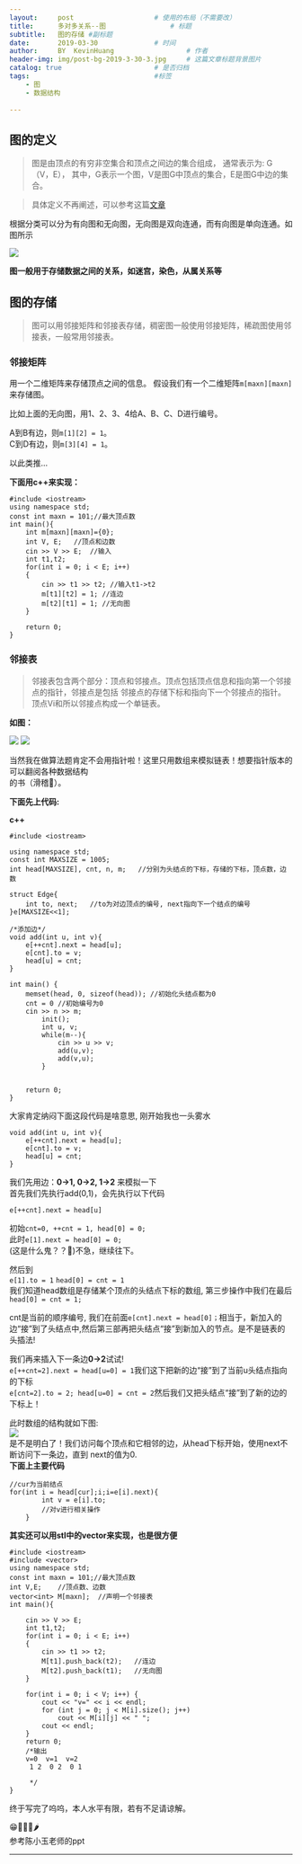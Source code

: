 ```yaml
---
layout:     post   				    # 使用的布局（不需要改）
title:      多对多关系--图 				# 标题 
subtitle:   图的存储 #副标题
date:       2019-03-30 				# 时间
author:     BY 	KevinHuang					# 作者
header-img: img/post-bg-2019-3-30-3.jpg 	# 这篇文章标题背景图片
catalog: true 						# 是否归档
tags:								#标签
    - 图
    - 数据结构
    
---
```


## 图的定义

>图是由顶点的有穷非空集合和顶点之间边的集合组成， 通常表示为: G（V，E）， 其中，G表示一个图，V是图G中顶点的集合，E是图G中边的集合。


>具体定义不再阐述，可以参考这篇[文章](https://blog.csdn.net/daijin888888/article/details/73177325)

根据分类可以分为有向图和无向图，无向图是双向连通，而有向图是单向连通。如图所示

![](https://ws1.sinaimg.cn/large/006tKfTcgy1g1ktct740kj30fj05w0sq.jpg) 

**图一般用于存储数据之间的关系，如迷宫，染色，从属关系等**

## 图的存储
>图可以用邻接矩阵和邻接表存储，稠密图一般使用邻接矩阵，稀疏图使用邻接表，一般常用邻接表。

### 邻接矩阵
用一个二维矩阵来存储顶点之间的信息。
假设我们有一个二维矩阵```m[maxn][maxn]```  来存储图。

比如上面的无向图，用1、2、3、4给A、B、C、D进行编号。 

A到B有边，则```m[1][2] = 1```。  
C到D有边，则```m[3][4] = 1```。  

以此类推...

**下面用c++来实现：**

```
#include <iostream>
using namespace std;
const int maxn = 101;//最大顶点数
int main(){
    int m[maxn][maxn]={0};
    int V, E;   //顶点和边数
    cin >> V >> E;  //输入
    int t1,t2;
    for(int i = 0; i < E; i++)
    {
        cin >> t1 >> t2; //输入t1->t2
        m[t1][t2] = 1; //连边
        m[t2][t1] = 1; //无向图
    }

    return 0;
}
```

### 邻接表
>邻接表包含两个部分：顶点和邻接点。顶点包括顶点信息和指向第一个邻接点的指针，邻接点是包括
>邻接点的存储下标和指向下一个邻接点的指针。顶点Vi和所以邻接点构成一个单链表。

**如图：** 

![](https://ws4.sinaimg.cn/large/006tKfTcgy1g1kuabk2xij305b03iwec.jpg)
![](https://ws1.sinaimg.cn/large/006tKfTcgy1g1kubeeu5jj30gl079dg7.jpg)


当然我在做算法题肯定不会用指针啦！这里只用数组来模拟链表！想要指针版本的可以翻阅各种数据结构  
的书（滑稽😬）。

**下面先上代码:**

**c++**

```
#include <iostream>

using namespace std;
const int MAXSIZE = 1005;
int head[MAXSIZE], cnt, n, m;	//分别为头结点的下标，存储的下标，顶点数，边数

struct Edge{
    int to, next;	//to为对边顶点的编号, next指向下一个结点的编号
}e[MAXSIZE<<1];

/*添加边*/
void add(int u, int v){
    e[++cnt].next = head[u]; 
    e[cnt].to = v;
    head[u] = cnt;
}

int main() {
	memset(head, 0, sizeof(head)); //初始化头结点都为0
	cnt = 0 //初始编号为0
    cin >> n >> m;
        init();
        int u, v;
        while(m--){
            cin >> u >> v;
            add(u,v);
            add(v,u);
        }
        

    return 0;
}  
```  

大家肯定纳闷下面这段代码是啥意思, 刚开始我也一头雾水

```
void add(int u, int v){
    e[++cnt].next = head[u]; 
    e[cnt].to = v;
    head[u] = cnt;
}
```
我们先用边：**0->1, 0->2, 1->2** 来模拟一下  
首先我们先执行add(0,1)，会先执行以下代码

	e[++cnt].next = head[u]
	
初始```cnt=0, ++cnt = 1, head[0] = 0; ```  
此时```e[1].next = head[0] = 0;```  
(这是什么鬼？？👻)不急，继续往下。  

然后到  
```e[1].to = 1```   ```head[0] = cnt = 1```  
我们知道head数组是存储某个顶点的头结点下标的数组, 第三步操作中我们在最后```head[0] = cnt = 1;```  

cnt是当前的顺序编号, 我们在前面```e[cnt].next = head[0]；```相当于，新加入的边“接”到了头结点中,然后第三部再把头结点“接”到新加入的节点。是不是链表的头插法!  

我们再来插入下一条边**0->2**试试!  
```e[++cnt=2].next = head[u=0] = 1```我们这下把新的边“接”到了当前u头结点指向的下标  
```e[cnt=2].to = 2; head[u=0] = cnt = 2```然后我们又把头结点“接”到了新的边的下标上！ 

此时数组的结构就如下图:  
![](https://ws3.sinaimg.cn/large/006tKfTcgy1g1kvc91ovcj30dc07it8s.jpg)  
是不是明白了！我们访问每个顶点和它相邻的边，从head下标开始，使用next不断访问下一条边，直到
next的值为0.  
**下面上主要代码**

```
//cur为当前结点
for(int i = head[cur];i;i=e[i].next){
        int v = e[i].to;
        //对v进行相关操作
    }
```

**其实还可以用stl中的vector来实现，也是很方便**   
 
```
#include <iostream>
#include <vector>
using namespace std;
const int maxn = 101;//最大顶点数
int V,E;    //顶点数、边数
vector<int> M[maxn];  //声明一个邻接表
int main(){

    cin >> V >> E;
    int t1,t2;
    for(int i = 0; i < E; i++)
    {
        cin >> t1 >> t2;
        M[t1].push_back(t2);   //连边
        M[t2].push_back(t1);   //无向图
    }

    for(int i = 0; i < V; i++) {
        cout << "v=" << i << endl;
        for (int j = 0; j < M[i].size(); j++)
            cout << M[i][j] << " ";
        cout << endl;
    }
    return 0;
    /*输出
    v=0  v=1  v=2
	 1 2  0 2  0 1

	 */ 
}

```  
终于写完了呜呜，本人水平有限，若有不足请谅解。

😁🐯🦈🐝🌶  
参考陈小玉老师的ppt

----




